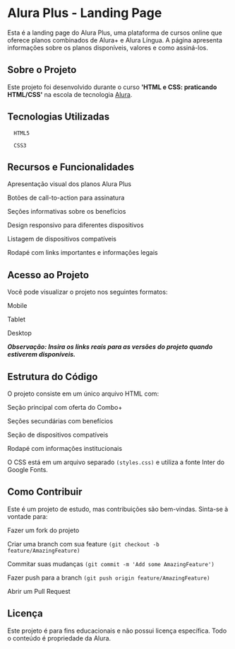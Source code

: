 
# Alura Plus - Landing Page

Esta é a landing page do Alura Plus, uma plataforma de cursos online que oferece planos combinados de Alura+ e Alura Língua. A página apresenta informações sobre os planos disponíveis, valores e como assiná-los.

## Sobre o Projeto
Este projeto foi desenvolvido durante o curso **'HTML e CSS: praticando HTML/CSS'** na escola de tecnologia [Alura](https://www.alura.com.br).

## Tecnologias Utilizadas

```
  HTML5

  CSS3
```

## Recursos e Funcionalidades

Apresentação visual dos planos Alura Plus

Botões de call-to-action para assinatura

Seções informativas sobre os benefícios

Design responsivo para diferentes dispositivos

Listagem de dispositivos compatíveis

Rodapé com links importantes e informações legais

## Acesso ao Projeto

Você pode visualizar o projeto nos seguintes formatos:

  Mobile

  Tablet

  Desktop

***Observação: Insira os links reais para as versões do projeto quando estiverem disponíveis.***

## Estrutura do Código

O projeto consiste em um único arquivo HTML com:

Seção principal com oferta do Combo+

Seções secundárias com benefícios

Seção de dispositivos compatíveis

Rodapé com informações institucionais

O CSS está em um arquivo separado ```(styles.css)``` e utiliza a fonte Inter do Google Fonts.

## Como Contribuir

Este é um projeto de estudo, mas contribuições são bem-vindas. Sinta-se à vontade para:

Fazer um fork do projeto

Criar uma branch com sua feature ``` (git checkout -b feature/AmazingFeature) ```

Commitar suas mudanças ``` (git commit -m 'Add some AmazingFeature') ```

Fazer push para a branch  ``` (git push origin feature/AmazingFeature) ```

Abrir um Pull Request

## Licença

Este projeto é para fins educacionais e não possui licença específica. Todo o conteúdo é propriedade da Alura.

